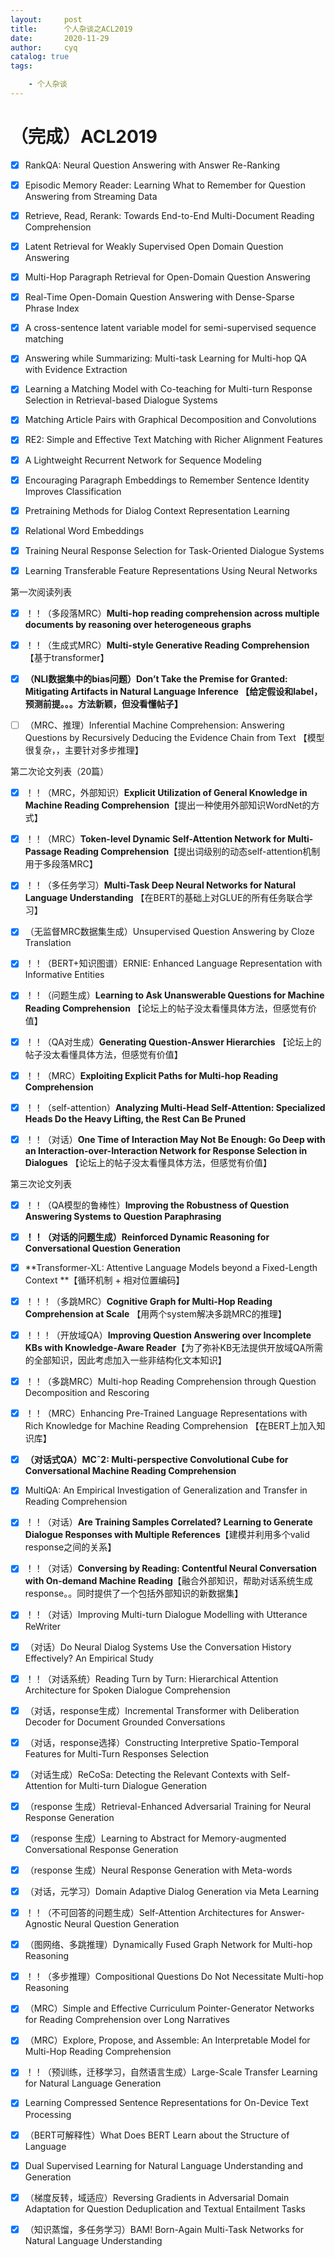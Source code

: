 ```yaml
---
layout:     post
title:      个人杂谈之ACL2019
date:       2020-11-29
author:     cyq
catalog: true
tags:

    - 个人杂谈
---
```




# （完成）ACL2019

- [x] RankQA: Neural Question Answering with Answer Re-Ranking 
- [x] Episodic Memory Reader: Learning What to Remember for Question Answering from Streaming Data 
- [x] Retrieve, Read, Rerank: Towards End-to-End Multi-Document Reading Comprehension
- [x] Latent Retrieval for Weakly Supervised Open Domain Question Answering
- [x] Multi-Hop Paragraph Retrieval for Open-Domain Question Answering
- [x] Real-Time Open-Domain Question Answering with Dense-Sparse Phrase Index
- [x] A cross-sentence latent variable model for semi-supervised sequence matching
- [x] Answering while Summarizing: Multi-task Learning for Multi-hop QA with Evidence Extraction 
- [x] Learning a Matching Model with Co-teaching for Multi-turn Response Selection in Retrieval-based Dialogue Systems
- [x] Matching Article Pairs with Graphical Decomposition and Convolutions
- [x] RE2: Simple and Effective Text Matching with Richer Alignment Features

- [x] A Lightweight Recurrent Network for Sequence Modeling
- [x] Encouraging Paragraph Embeddings to Remember Sentence Identity Improves Classification
- [x] Pretraining Methods for Dialog Context Representation Learning
- [x] Relational Word Embeddings
- [x] Training Neural Response Selection for Task-Oriented Dialogue Systems
- [x] Learning Transferable Feature Representations Using Neural Networks




第一次阅读列表

- [x] ！！（多段落MRC）**Multi-hop reading comprehension across multiple documents by reasoning over heterogeneous graphs**

- [x] ！！（生成式MRC）**Multi-style Generative Reading Comprehension** 【基于transformer】

- [x] **（NLI数据集中的bias问题）Don’t Take the Premise for Granted: Mitigating Artifacts in Natural Language Inference 【给定假设和label，预测前提。。。方法新颖，但没看懂帖子】**

- [ ] （MRC、推理）Inferential Machine Comprehension: Answering Questions by Recursively Deducing the Evidence Chain from Text 【模型很复杂，，主要针对多步推理】

  


第二次论文列表（20篇）

- [x] ！！（MRC，外部知识）**Explicit Utilization of General Knowledge in Machine Reading Comprehension**【提出一种使用外部知识WordNet的方式】
- [x] ！！（MRC）**Token-level Dynamic Self-Attention Network for Multi-Passage Reading Comprehension**【提出词级别的动态self-attention机制用于多段落MRC】
- [x] ！！（多任务学习）**Multi-Task Deep Neural Networks for Natural Language Understanding** 【在BERT的基础上对GLUE的所有任务联合学习】
- [x] （无监督MRC数据集生成）Unsupervised Question Answering by Cloze Translation
- [x] ！！（BERT+知识图谱）ERNIE: Enhanced Language Representation with Informative Entities
- [x] ！！（问题生成）**Learning to Ask Unanswerable Questions for Machine Reading Comprehension** 【论坛上的帖子没太看懂具体方法，但感觉有价值】
- [x] ！！（QA对生成）**Generating Question-Answer Hierarchies** 【论坛上的帖子没太看懂具体方法，但感觉有价值】
- [x] ！！（MRC）**Exploiting Explicit Paths for Multi-hop Reading Comprehension**
- [x] ！！（self-attention）**Analyzing Multi-Head Self-Attention: Specialized Heads Do the Heavy Lifting, the Rest Can Be Pruned**
- [x] ！！（对话）**One Time of Interaction May Not Be Enough: Go Deep with an Interaction-over-Interaction Network for Response Selection in Dialogues**  【论坛上的帖子没太看懂具体方法，但感觉有价值】



第三次论文列表

- [x] ！！（QA模型的鲁棒性）**Improving the Robustness of Question Answering Systems to Question Paraphrasing**
- [x] **！！（对话的问题生成）Reinforced Dynamic Reasoning for Conversational Question Generation**
- [x] **Transformer-XL: Attentive Language Models beyond a Fixed-Length Context   **【循环机制 + 相对位置编码】
- [x] ！！！（多跳MRC）**Cognitive Graph for Multi-Hop Reading Comprehension at Scale** 【用两个system解决多跳MRC的推理】
- [x] ！！！（开放域QA）**Improving Question Answering over Incomplete KBs with Knowledge-Aware Reader**【为了弥补KB无法提供开放域QA所需的全部知识，因此考虑加入一些非结构化文本知识】
- [x] ！！（多跳MRC）Multi-hop Reading Comprehension through Question Decomposition and Rescoring
- [x] ！！（MRC）Enhancing Pre-Trained Language Representations with Rich Knowledge for Machine Reading Comprehension 【在BERT上加入知识库】
- [x] **（对话式QA）MCˆ2: Multi-perspective Convolutional Cube for Conversational Machine Reading Comprehension**
- [x] MultiQA: An Empirical Investigation of Generalization and Transfer in Reading Comprehension
- [x] ！！（对话）**Are Training Samples Correlated? Learning to Generate Dialogue Responses with Multiple References**【建模并利用多个valid response之间的关系】
- [x] ！！（对话）**Conversing by Reading: Contentful Neural Conversation with On-demand Machine Reading**【融合外部知识，帮助对话系统生成response。。同时提供了一个包括外部知识的新数据集】



- [x] ！！（对话）Improving Multi-turn Dialogue Modelling with Utterance ReWriter

- [x] （对话）Do Neural Dialog Systems Use the Conversation History Effectively? An Empirical Study

- [x] ！！（对话系统）Reading Turn by Turn: Hierarchical Attention Architecture for Spoken Dialogue Comprehension

- [x] （对话，response生成）Incremental Transformer with Deliberation Decoder for Document Grounded Conversations

- [x] （对话，response选择）Constructing Interpretive Spatio-Temporal Features for Multi-Turn Responses Selection

- [x] （对话生成）ReCoSa: Detecting the Relevant Contexts with Self-Attention for Multi-turn Dialogue Generation

- [x] （response 生成）Retrieval-Enhanced Adversarial Training for Neural Response Generation

- [x] （response 生成）Learning to Abstract for Memory-augmented Conversational Response Generation

- [x] （response 生成）Neural Response Generation with Meta-words

- [x] （对话，元学习）Domain Adaptive Dialog Generation via Meta Learning

- [x] ！！（不可回答的问题生成）Self-Attention Architectures for Answer-Agnostic Neural Question Generation

- [x] （图网络、多跳推理）Dynamically Fused Graph Network for Multi-hop Reasoning

- [x] ！！（多步推理）Compositional Questions Do Not Necessitate Multi-hop Reasoning

- [x] （MRC）Simple and Effective Curriculum Pointer-Generator Networks for Reading Comprehension over Long Narratives 

- [x] （MRC）Explore, Propose, and Assemble: An Interpretable Model for Multi-Hop Reading Comprehension

- [x] ！！（预训练，迁移学习，自然语言生成）Large-Scale Transfer Learning for Natural Language Generation

- [x] Learning Compressed Sentence Representations for On-Device Text Processing

- [x] （BERT可解释性）What Does BERT Learn about the Structure of Language

- [x] Dual Supervised Learning for Natural Language Understanding and Generation

- [x] （梯度反转，域适应）Reversing Gradients in Adversarial Domain Adaptation for Question Deduplication and Textual Entailment Tasks

- [x] （知识蒸馏，多任务学习）BAM! Born-Again Multi-Task Networks for Natural Language Understanding





